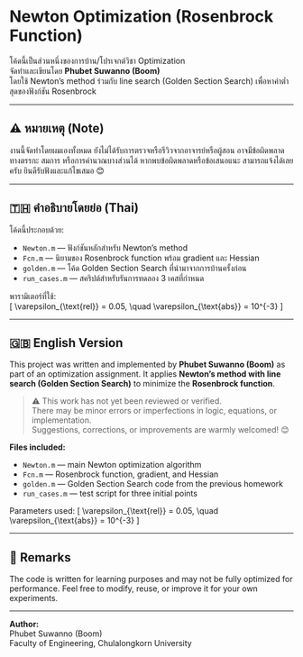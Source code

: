 # Newton Optimization (Rosenbrock Function)

โค้ดนี้เป็นส่วนหนึ่งของการบ้าน/โปรเจกต์วิชา Optimization  
จัดทำและเขียนโดย **Phubet Suwanno (Boom)**  
โดยใช้ Newton’s method ร่วมกับ line search (Golden Section Search) เพื่อหาค่าต่ำสุดของฟังก์ชัน Rosenbrock

---

## ⚠️ หมายเหตุ (Note)
งานนี้จัดทำโดยผมเองทั้งหมด ยังไม่ได้รับการตรวจหรือรีวิวจากอาจารย์หรือผู้สอน อาจมีข้อผิดพลาดทางตรรกะ สมการ หรือการคำนวณบางส่วนได้ หากพบข้อผิดพลาดหรือข้อเสนอแนะ สามารถแจ้งได้เลยครับ ยินดีรับฟังและแก้ไขเสมอ 😊  

---

## 🇹🇭 คำอธิบายโดยย่อ (Thai)
โค้ดนี้ประกอบด้วย:
- `Newton.m` — ฟังก์ชันหลักสำหรับ Newton’s method  
- `Fcn.m` — นิยามของ Rosenbrock function พร้อม gradient และ Hessian  
- `golden.m` — โค้ด Golden Section Search ที่นำมาจากการบ้านครั้งก่อน  
- `run_cases.m` — สคริปต์สำหรับรันการทดลอง 3 เคสที่กำหนด  

พารามิเตอร์ที่ใช้:  
\[
\varepsilon_{\text{rel}} = 0.05, \quad \varepsilon_{\text{abs}} = 10^{-3}
\]

---

## 🇬🇧 English Version
This project was written and implemented by **Phubet Suwanno (Boom)** as part of an optimization assignment. It applies **Newton’s method with line search (Golden Section Search)** to minimize the **Rosenbrock function**.

> ⚠️ This work has not yet been reviewed or verified.  
> There may be minor errors or imperfections in logic, equations, or implementation.  
> Suggestions, corrections, or improvements are warmly welcomed! 😊

**Files included:**
- `Newton.m` — main Newton optimization algorithm  
- `Fcn.m` — Rosenbrock function, gradient, and Hessian  
- `golden.m` — Golden Section Search code from the previous homework  
- `run_cases.m` — test script for three initial points  

Parameters used:
\[
\varepsilon_{\text{rel}} = 0.05, \quad \varepsilon_{\text{abs}} = 10^{-3}
\]

---

## 🧠 Remarks
The code is written for learning purposes and may not be fully optimized for performance. Feel free to modify, reuse, or improve it for your own experiments.

---

**Author:**  
Phubet Suwanno (Boom)  
Faculty of Engineering, Chulalongkorn University  
